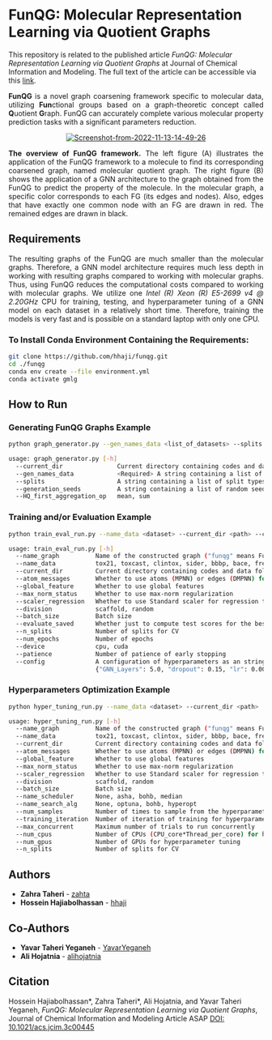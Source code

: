 # FunQG: Molecular Representation Learning via Quotient Graphs

This repository is related to the published article *FunQG: Molecular Representation Learning via Quotient Graphs* at Journal of Chemical Information and Modeling. The full text of the article can be accessible via this [link](https://pubs.acs.org/articlesonrequest/AOR-ZRUBKBRPKKWFEAFUHSMT).

<div align="justify">
   
**FunQG** is a novel graph coarsening framework specific to molecular data, utilizing **Fun**ctional groups based on a graph-theoretic concept called **Q**uotient **G**raph. FunQG can accurately complete various molecular property prediction tasks with a significant parameters reduction. 

<p align="center">
<a href='https://postimages.org/' target='_blank'><img src='https://i.postimg.cc/fbCWspHV/Screenshot-from-2022-11-13-14-49-26.png' border='0' alt='Screenshot-from-2022-11-13-14-49-26'/></a>
</p>
<b>The overview of FunQG framework.</b> The left figure (A) illustrates the application of the FunQG framework to a molecule to find its corresponding coarsened graph, named molecular quotient graph. The right figure (B) shows the application of a GNN architecture to the graph obtained from the FunQG to predict the property of the molecule. In the molecular graph, a specific color corresponds to each FG (its edges and nodes). Also, edges that have exactly one common node with an FG are drawn in red. The remained edges are drawn in black. 

## Requirements 
The resulting graphs of the FunQG are much smaller than the molecular graphs. Therefore, a GNN model architecture requires much less depth in working with resulting graphs compared to working with molecular graphs. Thus, using FunQG reduces the computational costs compared to working with molecular graphs. We utilize one *Intel (R) Xeon (R) E5-2699 v4 @ 2.20GHz* CPU for training, testing, and hyperparameter tuning of a GNN model on each dataset in a relatively short time. Therefore, training the models is very fast and is possible on a standard laptop with only one CPU.
</div>

### To Install Conda Environment Containing the Requirements:

```sh
git clone https://github.com/hhaji/funqg.git
cd ./funqg
conda env create --file environment.yml
conda activate gmlg
```

## How to Run

### Generating FunQG Graphs Example
```sh
python graph_generator.py --gen_names_data <list_of_datasets> --splits '["scaffold"]'
```
```sh
usage: graph_generator.py [-h]
  --current_dir               Current directory containing codes and data folder
  --gen_names_data            <Required> A string containing a list of data names to generate graph data, e.g. '["tox21", "bbbp"]'
  --splits                    A string containing a list of split types to generate graph data, e.g. '["scaffold"]'
  --generation_seeds          A string containing a list of random seeds to generate graph data, e.g. '[0, 1, 2]'
  --HQ_first_aggregation_op   mean, sum
  ```

### Training and/or Evaluation Example
```sh
python train_eval_run.py --name_data <dataset> --current_dir <path> --config <config>
```
```sh
usage: train_eval_run.py [-h] 
  --name_graph          Name of the constructed graph ("funqg" means FunQG graph and "mg" means molecular graph)
  --name_data           tox21, toxcast, clintox, sider, bbbp, bace, freesolv, esol, lipo, muv, hiv, qm7, qm8, pdbbind_r, pdbbind_c, pdbbind_f
  --current_dir         Current directory containing codes and data folder
  --atom_messages       Whether to use atoms (MPNN) or edges (DMPNN) for message passing
  --global_feature      Whether to use global features
  --max_norm_status     Whether to use max-norm regularization
  --scaler_regression   Whether to use Standard scaler for regression tasks
  --division            scaffold, random
  --batch_size          Batch size
  --evaluate_saved      Whether just to compute test scores for the best-saved models or train models first  
  --n_splits            Number of splits for CV
  --num_epochs          Number of epochs
  --device              cpu, cuda
  --patience            Number of patience of early stopping
  --config              A configuration of hyperparameters as an string, e.g.,
                        {"GNN_Layers": 5.0, "dropout": 0.15, "lr": 0.0005}'
```

### Hyperparameters Optimization Example
```sh
python hyper_tuning_run.py --name_data <dataset> --current_dir <path>
```
```sh
usage: hyper_tuning_run.py [-h] 
  --name_graph          Name of the constructed graph ("funqg" means FunQG graph and "mg" means molecular graph)
  --name_data           tox21, toxcast, clintox, sider, bbbp, bace, freesolv, esol, lipo, muv, hiv, qm7, qm8, pdbbind_r, pdbbind_c, pdbbind_f
  --current_dir         Current directory containing codes and data folder
  --atom_messages       Whether to use atoms (MPNN) or edges (DMPNN) for message passing
  --global_feature      Whether to use global features
  --max_norm_status     Whether to use max-norm regularization
  --scaler_regression   Whether to use Standard scaler for regression tasks
  --division            scaffold, random
  --batch_size          Batch size
  --name_scheduler      None, asha, bohb, median
  --name_search_alg     None, optuna, bohb, hyperopt
  --num_samples         Number of times to sample from the hyperparameter space
  --training_iteration  Number of iteration of training for hyperparameter tuning
  --max_concurrent      Maximum number of trials to run concurrently
  --num_cpus            Number of CPUs (CPU_core*Thread_per_core) for hyperparameter tuning
  --num_gpus            Number of GPUs for hyperparameter tuning
  --n_splits            Number of splits for CV
```

## Authors
- **Zahra Taheri** - [zahta](https://github.com/zahta)
- **Hossein Hajiabolhassan** - [hhaji](https://github.com/hhaji)

## Co-Authors
- **Yavar Taheri Yeganeh** - [YavarYeganeh](https://github.com/YavarYeganeh)
- **Ali Hojatnia** - [alihojatnia](https://github.com/alihojatnia)

## Citation
Hossein Hajiabolhassan*, Zahra Taheri*, Ali Hojatnia, and Yavar Taheri Yeganeh, *FunQG: Molecular Representation Learning via Quotient Graphs*, Journal of Chemical Information and Modeling Article ASAP [DOI: 10.1021/acs.jcim.3c00445](https://doi.org/10.1021/acs.jcim.3c00445) 

